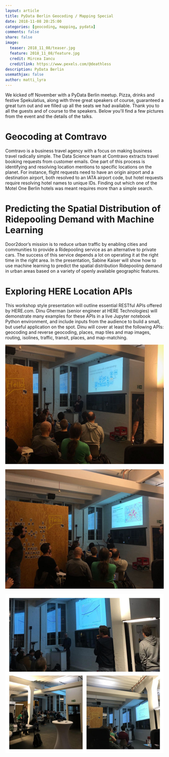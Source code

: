 ```yaml
---
layout: article
title: PyData Berlin Geocoding / Mapping Special
date: 2018-11-08 20:25:00
categories: [geocoding, mapping, pydata]
comments: false
share: false
image:
  teaser: 2018_11_08/teaser.jpg
  feature: 2018_11_08/feature.jpg
  credit: Mircea Iancu
  creditlink: https://www.pexels.com/@deathless
description: PyData Berlin
usemathjax: false
author: matti_lyra
---
```


We kicked off November with a PyData Berlin meetup. Pizza, drinks and festive Spekulatius, along with three great speakers of course, guaranteed a great turn out and we filled up all the seats we had available. Thank you to all the guests and of course to the speakers. Below you'll find a few pictures from the event and the details of the talks.


# Geocoding at Comtravo

Comtravo is a business travel agency with a focus on making business travel radically simple. The Data Science team at Comtravo extracts travel booking requests from customer emails. One part of this process is identifying and resolving location mentions to specific locations on the planet. For instance, flight requests need to have an origin airport and a destination airport, both resolved to an IATA airport code, but hotel requests require resolving hotel names to unique IDs. Finding out which one of the Motel One Berlin hotels was meant requires more than a simple search.


# Predicting the Spatial Distribution of Ridepooling Demand with Machine Learning

Door2door’s mission is to reduce urban traffic by enabling cities and communities to provide a Ridepooling service as an alternative to private cars. The success of this service depends a lot on operating it at the right time in the right area. In the presentation, Sabine Kaiser will show how to use machine learning to predict the spatial distribution Ridepooling demand in urban areas based on a variety of openly available geographic features.


# Exploring HERE Location APIs

This workshop style presentation will outline essential RESTful APIs offered by HERE.com. Dinu Gherman (senior engineer at HERE Technologies) will demonstrate many examples for these APIs in a live Jupyter notebook Python environment, and include inputs from the audience to build a small, but useful application on the spot. Dinu will cover at least the following APIs: geocoding and reverse geocoding, places, map tiles and map images, routing, isolines, traffic, transit, places, and map-matching.


![GeoCoding at Comtravo](/images/2018_11_08/pydata_berlin01.jpg)

![Predicting the Spatial Distribution of Ridepooling Demand with Machine Learning ](/images/2018_11_08/pydata_berlin02.jpg)

![Exploring HERE Location APIs](/images/2018_11_08/pydata_berlin03.jpg)
